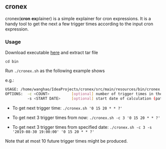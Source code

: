 ## cronex
cronex(**cron** **ex**plainer) is a simple explainer for cron expressions. It is a handy tool to get the next a few trigger times according to the input cron expression.

### Usage
Download executable [here](https://github.com/hunterwyld/cronex/releases) and extract tar file

`cd bin`

Run `./cronex.sh` as the following example shows

e.g.:

```bash
USAGE: /home/wanghao/IdeaProjects/cronex/src/main/resources/bin/cronex.sh <OPTIONS> <CRON EXPRESSION>
OPTIONS:  -c <COUNT>          [optional] number of trigger times in the future (default: 1)
          -s <START DATE>     [optional] start date of calculation (pattern: yyyy-MM-dd HH:mm:ss, default: 'now()')
```

- To get next trigger time: `./cronex.sh '0 15 20 * * ?'`

- To get next 3 trigger times from now: `./cronex.sh -c 3 '0 15 20 * * ?'`

- To get next 3 trigger times from specified date: `./cronex.sh -c 3 -s '2019-08-30 19:00:00' '0 15 20 * * ?'`

Note that at most 10 future trigger times might be produced.
